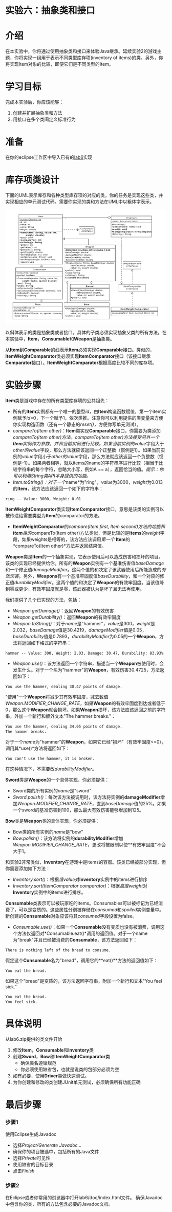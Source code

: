 实验六：抽象类和接口
======

# 介绍
在本实验中，你将通过使用抽象类和接口来体验Java继承。延续实验2的游戏主题，你将实现一组用于表示不同类型库存项(inventory of items)的类。另外，你将实现Item对象的比较，即便它们是不同类型的Item。

# 学习目标
完成本实验后，你应该能够：
1. 创建并扩展抽象类和方法
2. 用接口在多个类间定义标准行为

# 准备
在你的eclipse工作区中导入已有的[lab6](lab6.zip)实现

# 库存项类设计
下面的UML表示库存和各种类型库存项的对应的类，你的任务是实现这些类，并实现相应的单元测试代码。需要你实现的类和方法在UML中以粗体字表示。

![uml design](images/uml_design.png)

以斜体表示的类是抽象类或者接口。具体的子类必须实现抽象父类的所有方法。在本实验中，**Item**，**Consumable**和**Weapon**是抽象类。

从**Item**到**Comparable**的线表示**Item**必须实现**Comparable**接口。类似的，**ItemWeightComparator**类必须实现**ItemComparator**接口（该接口继承**Comparator**接口）。**ItemWeightComparator**根据高度比较不同的库存项。

# 实验步骤
**Item**类是游戏中存在的所有类型库存项的公共祖先：

- 所有的**Item**实例都有一个唯一的整型*id*，由**Item**构造函数赋值，第一个item实例赋予*id*=0，下一个赋予1，依次类推。注意你可以利用提供的类变量来方便你实现构造函数（还有一个静态的*reset()*，方便你写单元测试）。
- *compareTo(Item other)*：**Item**类实现**Comparable**接口，你需要为类添加*compareTo(Item other)方法。*compareTo(Item other)方法接受另外一个**Item**实例作为参数，并和当前实例进行比较。如果当前实例的*value*字段大于*other的value*字段，那么方法就应该返回一个正整数（惯例是1）。如果当前实例的*value*字段小于*other的value*字段，那么方法就应该返回一个负整数（惯例是-1）。如果两者相等，就以items的name的字符串序进行比较（相当于比较字符串的每个字符，忽略大小写，例如A == a），返回恰当的值。*提示：你可以利用String类API本身提供的功能*。
- *Item.toString()：对于一个*name*为"ring"，*value*为3000，*weight*为0.013的**Item**，该方法应该返回一个如下的字符串：
```
ring -- Value: 3000, Weight: 0.01 
```

**ItemWeightComparator**类实现**ItemComparator**接口，意思是该类的实例可以被传递给需要类型为**Item**的comparator的方法。

- **ItemWeightComparator**的*compare(Item first, Item second)方法的功能和**Item**类的*compareTo(Item other)方法类似，但是比较的是**Items**的*weight*字段，如果weights是相等的，该方法应该调用*第一个* **Item**的*compareTo(Item other)*方法并返回结果值。

**Weapon**类是**Item**的一个抽象实现，它表示使用后可以造成伤害和损坏的项目。该类的实现已经提供给你。所有的**Weapon**实例有一个基准伤害值*baseDamage*和一个修正值*damageModifier*。这两个值的和决定了该武器使用后所能造成的*有效伤害*。另外，**Weapons**有一个基准牢固度值*baseDurability*，和一个对应的修正值*durabilityModifier*。这两个值的和决定了**Weapon**的有效牢固度。当该值降到零或更少，有效牢固度就是零，该武器被认为是坏了且无法再使用。

我们提供了几个已实现的方法，包括：

- *Weapon.getDamage()*：返回**Weapon**的有效伤害
- *Weapon.getDurability()*：返回**Weapon**的有效牢固度
- *Weapon.toString()*：对于*name*是"hammer"，*value*是300，*weight*是2.032，*baseDamage*值是30.4219，*damageModifier*值是0.05，*baseDurability*值是0.7893，*durabilityModifier*为0.05的一个**Weapon**，方法将返回如下格式的字符串：
```
hammer -- Value: 300, Weight: 2.03, Damage: 30.47, Durability: 83.93%
```
- *Weapon.use()*：该方法返回一个字符串，描述当一个**Weapon**被使用时，会发生什么。对于一个名为"hammer"的**Weapon**，有效伤害30.4725，方法返回如下：
```
You use the hammer, dealing 30.47 points of damage.
```
"使用"一个**Weapon**将减少其有效牢固度，减去数值*Weapon.MODIFIER_CHANGE_RATE*，如果**Weapon**的有效牢固度到达或者低于0，那么这个**Weapon**就会损坏。如果**Weapon**损坏，该方法应该返回之前的字符串，外加一个新行和额外文本"The hammer breaks."：
```
You use the hammer, dealing 34.05 points of damage.
The hammer breaks.
```
对于一个*name*为"hammer"的**Weapon**，如果它已经"损坏"（有效牢固度<=0），调用其*use()*方法将返回如下：
```
You can't use the hammer, it is broken.
```
在这种情况下，不需要改*durabilityModifier*。

**Sword**类是**Weapon**的一个具体实现，你必须提供：
- Sword类的所有实例的*name*是"sword"
- *Sword.polish()*：每次该方法被调用时，该方法将实例的**damageModifier**增加*Weapon.MODIFIER_CHANGE_RATE*，直到*baseDamage*值的25%。如果一个sword的基准伤害到100，那么最大有效伤害能够增加到125。

**Bow**类是**Weapon**类的具体实现，你必须提供：
- Bow类的所有实例的*name*是"bow"
- *Bow.polish()*：该方法将实例的**durabilityModifier**增加*Weapon.MODIFIER_CHANGE_RATE*，更改将被限制以使**有效牢固度"不会大于1。

和实验2非常类似，**Inventory**在游戏中是items的容器。该类已经被部分实现，但你需要添加如下方法：
- *Inventory.sort()*：根据*值value*对**Inventory**实例中的items进行排序
- *Inventory.sort(ItemComparator comparator)*：根据*高度weight*对**Inventory**实例中的items进行排序。

**Consumable**类表示可以被玩家吃的items。Consumables可以被标记为已经消费了，可以是变质的。这些属性分别被存储在*consumed*和*spoiled*实例变量中。新创建的**Consumable**对象应该将其*consumed*字段设置为false。

- *Consumable.use()*：如果一个**Consumable**没有变质也没有被消费，调用这个方法仅返回对*Consumable.eat()*调用的返回值。对于一个name为"break"并且已经被消费的**Consumable**，该方法返回如下：
```
There is nothing left of the bread to consume.
```

假定这个**Consumable**名为"bread"，调用它的**eat()**方法的返回值如下：
```
You eat the bread.
```

如果这个"bread"是变质的，该方法返回字符串，附加一个新行和文本"You feel sick."
```
You eat the bread.
You feel sick.
```

# 具体说明
从lab6.zip提供的类文件开始
1. 修改**Item**，**Consumable**和**Inventory**类
2. 创建**Sword**，**Bow**和**ItemWeightComparator**类
    - 确保类名遵循规范
    - 你必须使用缺省包，也就是说类的包部分必须为空
3. 如有必要，使用**Driver**类做快速测试。
4. 为你创建和修改的类创建JUnit单元测试，必须确保所有功能正确


# 最后步骤

### 步骤1
使用Eclipse生成Javadoc
- 选择*Project/Generate Javadoc...*
- 确保你的项目被选中，包括所有的Java文件
- 选择*Private*可见性
- 使用缺省的目标目录
- 点击*Finish*


### 步骤2
在Eclipse或者你常用的浏览器中打开lab6/doc/index.html文件。 确保Javadoc中包含你的类，所有的方法包含必要的Javadoc文档。

